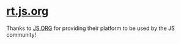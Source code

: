 # [rt.js.org](https://rt.js.org)
Thanks to [JS.ORG](https://js.org) for providing their platform to be used by the JS community!
